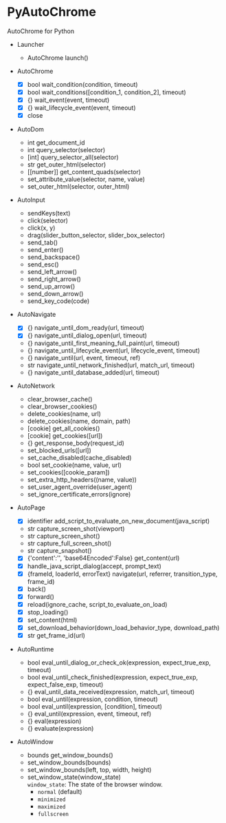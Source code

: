 # PyAutoChrome
AutoChrome for Python

- Launcher
    - AutoChrome launch()

- AutoChrome
    - [x] bool wait_condition(condition, timeout)
    - [x] bool wait_conditions([condition_1, condition_2], timeout)
    - [x] {} wait_event(event, timeout)
    - [x] {} wait_lifecycle_event(event, timeout)
    - [x] close

- AutoDom
    - int get_document_id
    - int query_selector(selector)
    - [int] query_selector_all(selector)
    - str get_outer_html(selector)
    - [[number]] get_content_quads(selector)
    - set_attribute_value(selector, name, value)
    - set_outer_html(selector, outer_html)

- AutoInput
    - sendKeys(text)
    - click(selector)
    - click(x, y)
    - drag(slider_button_selector, slider_box_selector)
    - send_tab()
    - send_enter()
    - send_backspace()
    - send_esc()
    - send_left_arrow()
    - send_right_arrow()
    - send_up_arrow()
    - send_down_arrow()
    - send_key_code(code)

- AutoNavigate
    - [x] {} navigate_until_dom_ready(url, timeout)
    - [x] {} navigate_until_dialog_open(url, timeout)
    - {} navigate_until_first_meaning_full_paint(url, timeout)
    - {} navigate_until_lifecycle_event(url, lifecycle_event, timeout)
    - {} navigate_until(url, event, timeout, ref)
    - str navigate_until_network_finished(url, match_url, timeout)
    - {} navigate_until_database_added(url, timeout)

- AutoNetwork
    - clear_browser_cache()
    - clear_browser_cookies()
    - delete_cookies(name, url)
    - delete_cookies(name, domain, path)
    - [cookie] get_all_cookies()
    - [cookie] get_cookies([url])
    - {} get_response_body(request_id)
    - set_blocked_urls([url])
    - set_cache_disabled(cache_disabled)
    - bool set_cookie(name, value, url)
    - set_cookies([cookie_param])
    - set_extra_http_headers((name, value))
    - set_user_agent_override(user_agent)
    - set_ignore_certificate_errors(ignore)

- AutoPage
    - [x] identifier add_script_to_evaluate_on_new_document(java_script)
    - str capture_screen_shot(viewport)
    - str capture_screen_shot()
    - str capture_full_screen_shot()
    - str capture_snapshot()
    - [x] {'content':'', 'base64Encoded':False} get_content(url)
    - [x] handle_java_script_dialog(accept, prompt_text)
    - [x] {frameId, loaderId, errorText} navigate(url, referrer, transition_type, frame_id)
    - [x] back()
    - [x] forward()
    - [x] reload(ignore_cache, script_to_evaluate_on_load)
    - [x] stop_loading()
    - [x] set_content(html)
    - [x] set_download_behavior(down_load_behavior_type, download_path)
    - [x] str get_frame_id(url)

- AutoRuntime
    - bool eval_until_dialog_or_check_ok(expression, expect_true_exp, timeout)
    - bool eval_until_check_finished(expression, expect_true_exp, expect_false_exp, timeout)
    - {} eval_until_data_received(expression, match_url, timeout)
    - bool eval_until(expression, condition, timeout)
    - bool eval_until(expression, [condition], timeout)
    - {} eval_until(expression, event, timeout, ref)
    - {} eval(expression)
    - {} evaluate(expression)

- AutoWindow
    - bounds get_window_bounds()
    - set_window_bounds(bounds)
    - set_window_bounds(left, top, width, height)
    - set_window_state(window_state)    
      `window_state`: The state of the browser window.
        - `normal` (default)
        - `minimized`
        - `maximized`
        - `fullscreen`